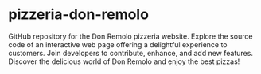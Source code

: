 # pizzeria-don-remolo
GitHub repository for the Don Remolo pizzeria website. Explore the source code of an interactive web page offering a delightful experience to customers. Join developers to contribute, enhance, and add new features. Discover the delicious world of Don Remolo and enjoy the best pizzas!
